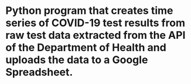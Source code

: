 # Python program that creates time series of COVID-19 test results from raw test data extracted from the API of the Department of Health and uploads the data to a Google Spreadsheet.
